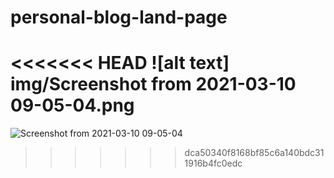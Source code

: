 # personal-blog-land-page
<<<<<<< HEAD
![alt text] img/Screenshot from 2021-03-10 09-05-04.png
=======

![Screenshot from 2021-03-10 09-05-04](https://user-images.githubusercontent.com/65048125/110591051-426aec80-8181-11eb-977a-baa1f43cfe16.png)
>>>>>>> dca50340f8168bf85c6a140bdc311916b4fc0edc
